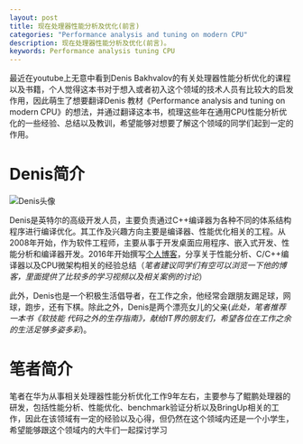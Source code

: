 ```yaml
---
layout: post
title: 现在处理器性能分析及优化(前言)
categories: "Performance analysis and tuning on modern CPU"
description: 现在处理器性能分析及优化(前言)。
keywords: Performance analysis tuning CPU
---
```


最近在youtube上无意中看到Denis Bakhvalov的有关处理器性能分析优化的课程以及书籍，个人觉得这本书对于想入或者初入这个领域的技术人员有比较大的启发作用，因此萌生了想要翻译Denis 教材《Performance analysis and tuning on modern CPU》的想法，并通过翻译这本书，梳理这些年在通用CPU性能分析优化的一些经验、总结以及教训，希望能够对想要了解这个领域的同学们起到一定的作用。

# Denis简介
![Denis头像](https://easyperf.net/img/dendibakh_2020_250px.jpeg)

Denis是英特尔的高级开发人员，主要负责通过C++编译器为各种不同的体系结构程序进行编译优化。其工作及兴趣方向主要是编译器、性能优化相关的工程。从2008年开始，作为软件工程师，主要从事于开发桌面应用程序、嵌入式开发、性能分析和编译器开发。2016年开始撰写[个人博客]( http://easyperf.net)，分享关于性能分析、C/C++编译器以及CPU微架构相关的经验总结（*笔者建议同学们有空可以浏览一下他的博客，里面提供了比较多的学习视频以及相关案例的讨论*）

此外，Denis也是一个积极生活倡导者，在工作之余，他经常会跟朋友踢足球，网球，跑步，还有下棋。除此之外，Denis是两个漂亮女儿的父亲(*此处，笔者推荐一本书《软技能 代码之外的生存指南》，献给IT界的朋友们，希望各位在工作之余的生活足够多姿多彩*)。


# 笔者简介
笔者在华为从事相关处理器性能分析优化工作9年左右，主要参与了鲲鹏处理器的研发，包括性能分析、性能优化、benchmark验证分析以及BringUp相关的工作，因此在该领域有一定的经验以及心得，但仍然在这个领域内还是一个小学生，希望能够跟这个领域内的大牛们一起探讨学习


